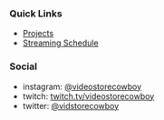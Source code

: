 ### Quick Links

 - [Projects](/projects.md)
 - [Streaming Schedule](https://twitch.tv/videostorecowboy/events)

### Social

- instagram: [@videostorecowboy](https://instagram.com/videostorecowboy)
- twitch: [twitch.tv/videostorecowboy](https://twitch.tv/videostorecowboy)
- twitter: [@vidstorecowboy](https://twitter.com/vidstorecowboy)
